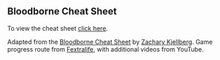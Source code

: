 ## Bloodborne Cheat Sheet
To view the cheat sheet [click here](http://tamtzekin.github.io/sekiro-checklist).

Adapted from the [Bloodborne Cheat Sheet](https://github.com/ZKjellberg/bloodborne-cheat-sheet) by [Zachary Kjellberg](https://github.com/ZKjellberg). Game progress route from [Fextralife](https://sekiroshadowsdietwice.wiki.fextralife.com/Game+Progress+Route), with additional videos from YouTube.
